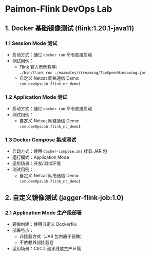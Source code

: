 # Paimon-Flink DevOps Lab 

## 1. Docker 基础镜像测试 (flink:1.20.1-java11)

### 1.1 Session Mode 测试
- 启动方式：通过 `docker run` 命令直接启动
- 测试用例：
  - Flink 官方示例程序:  
    `./bin/flink run ./examples/streaming/TopSpeedWindowing.jar`
  - 自定义 Netcat 网络通信 Demo:  
    `com.devOpsLab.flink_nc_demo1`

### 1.2 Application Mode 测试
- 启动方式：通过 `docker run` 命令直接启动
- 测试用例：
  - 自定义 Netcat 网络通信 Demo:  
    `com.devOpsLab.flink_nc_demo1`

### 1.3 Docker Compose 集成测试
- 启动方式：使用 `docker-compose.xml` 挂载 JAR 包
- 运行模式：Application Mode
- 适用场景：开发/测试环境
- 测试用例：
  - 自定义 Netcat 网络通信 Demo:  
    `com.devOpsLab.flink_nc_demo1`

## 2. 自定义镜像测试 (jagger-flink-job:1.0)

### 2.1 Application Mode 生产级部署
- 镜像构建：使用自定义 Dockerfile
- 部署特点：
  - 非挂载方式（JAR 包内置于镜像）
  - 不依赖外部挂载卷
- 适用场景：CI/CD 流水线或生产环境